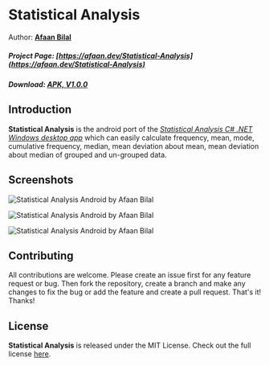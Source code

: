 Statistical Analysis
==============

Author: **[Afaan Bilal](https://afaan.dev)**  

##### Project Page: [https://afaan.dev/Statistical-Analysis](https://afaan.dev/Statistical-Analysis)
##### Download: [APK, V1.0.0](https://afaan.dev/Statistical-Analysis/Statistical-Analysis-1.0.0-APK.zip)

## Introduction
**Statistical Analysis** is the android port of the *[Statistical Analysis C# .NET Windows desktop app](https://github.com/AfaanBilal/Statistical-Analysis)* which can easily 
calculate frequency, mean, mode, cumulative frequency, median, mean deviation about mean, mean deviation about median of
grouped and un-grouped data. 

## Screenshots
![Statistical Analysis Android by Afaan Bilal](https://afaan.dev/screenshots/Statistical-Analysis-01.png "Statistical Analysis Android by Afaan Bilal")
    
![Statistical Analysis Android by Afaan Bilal](https://afaan.dev/screenshots/Statistical-Analysis-02.png "Statistical Analysis Android by Afaan Bilal")
  
![Statistical Analysis Android by Afaan Bilal](https://afaan.dev/screenshots/Statistical-Analysis-03.png "Statistical Analysis Android by Afaan Bilal")
  
## Contributing
All contributions are welcome. Please create an issue first for any feature request
or bug. Then fork the repository, create a branch and make any changes to fix the bug 
or add the feature and create a pull request. That's it!
Thanks!

## License
**Statistical Analysis** is released under the MIT License.
Check out the full license [here](LICENSE).
